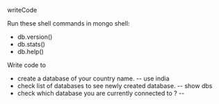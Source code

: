 writeCode

Run these shell commands in mongo shell:

- db.version()
- db.stats()
- db.help()

Write code to

- create a database of your country name. -- use india
- check list of databases to see newly created database. -- show dbs
- check which database you are currently connected to ? --
